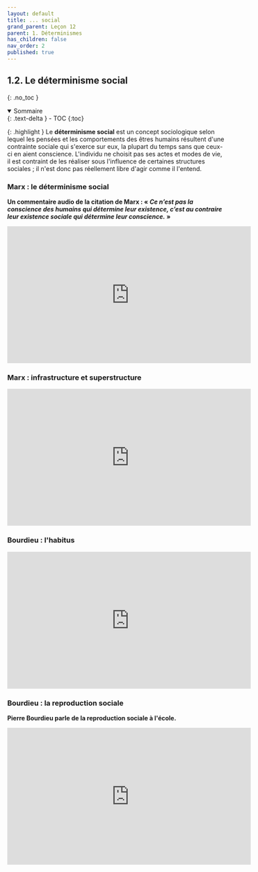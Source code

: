 ```yaml
---
layout: default
title: ... social
grand_parent: Leçon 12
parent: 1. Déterminismes
has_children: false
nav_order: 2
published: true
---
```

## 1.2. Le déterminisme social
{: .no_toc }

<details open markdown="block">
  <summary>
    Sommaire
  </summary>
  {: .text-delta }
- TOC
{:toc}
</details>

{: .highlight }
Le **déterminisme social** est un concept sociologique selon lequel les pensées et les comportements des êtres humains résultent d'une contrainte sociale qui s'exerce sur eux, la plupart du temps sans que ceux-ci en aient conscience. L'individu ne choisit pas ses actes et modes de vie, il est contraint de les réaliser sous l'influence de certaines structures sociales ; il n'est donc pas réellement libre d'agir comme il l'entend.

### Marx : le déterminisme social

**Un commentaire audio de la citation de Marx : « *Ce n’est pas la conscience des humains qui détermine leur existence, c’est au contraire leur existence sociale qui détermine leur conscience.* »**  

<iframe width="560" height="315" src="https://www.youtube.com/embed/3LmuqRe9N4w?si=vHmw0csU_3uJwDkE" title="YouTube video player" frameborder="0" allow="accelerometer; autoplay; clipboard-write; encrypted-media; gyroscope; picture-in-picture; web-share" referrerpolicy="strict-origin-when-cross-origin" allowfullscreen></iframe>

### Marx : infrastructure et superstructure

<iframe width="560" height="315" src="https://www.youtube.com/embed/lXcHmOmc1KQ?si=uWmpjgGpCNvGOgSV&amp;start=65" title="YouTube video player" frameborder="0" allow="accelerometer; autoplay; clipboard-write; encrypted-media; gyroscope; picture-in-picture; web-share" referrerpolicy="strict-origin-when-cross-origin" allowfullscreen></iframe>

### Bourdieu : l'habitus

<iframe width="560" height="315" src="https://www.youtube.com/embed/c67GEYsM2yA?si=qpnAJna7_qaM1sIH" title="YouTube video player" frameborder="0" allow="accelerometer; autoplay; clipboard-write; encrypted-media; gyroscope; picture-in-picture; web-share" referrerpolicy="strict-origin-when-cross-origin" allowfullscreen></iframe>

### Bourdieu : la reproduction sociale

**Pierre Bourdieu parle de la reproduction sociale à l'école.**   

<iframe width="560" height="315" src="https://www.youtube.com/embed/TSPGtfyl7_4?si=6yQl8M2u95bccebZ" title="YouTube video player" frameborder="0" allow="accelerometer; autoplay; clipboard-write; encrypted-media; gyroscope; picture-in-picture; web-share" referrerpolicy="strict-origin-when-cross-origin" allowfullscreen></iframe>


